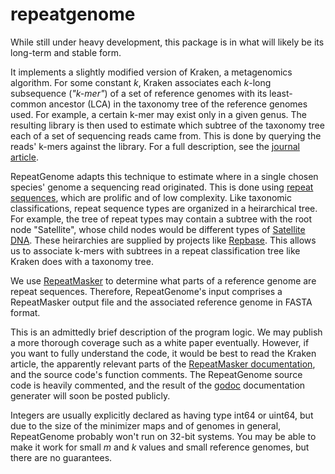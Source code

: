 repeatgenome
============

While still under heavy development, this package is in what will likely be its long-term and stable form.

It implements a slightly modified version of Kraken, a metagenomics algorithm. For some constant *k*, Kraken associates each *k*-long subsequence (*"k-mer"*) of a set of reference genomes with its least-common ancestor (LCA) in the taxonomy tree of the reference genomes used. For example, a certain k-mer may exist only in a given genus. The resulting library is then used to estimate which subtree of the taxonomy tree each of a set of sequencing reads came from. This is done by querying the reads' k-mers against the library. For a full description, see the [journal article](http://genomebiology.com/2014/15/3/R46).

RepeatGenome adapts this technique to estimate where in a single chosen species' genome a sequencing read originated. This is done using [repeat sequences](http://biol.lf1.cuni.cz/ucebnice/en/repetitive_dna.htm), which are prolific and of low complexity. Like taxonomic classifications, repeat sequence types are organized in a heirarchical tree. For example, the tree of repeat types may contain a subtree with the root node "Satellite", whose child nodes would be different types of [Satellite DNA](https://en.wikipedia.org/wiki/Satellite_DNA). These heirarchies are supplied by projects like [Repbase](http://www.girinst.org/repbase/index.html). This allows us to associate k-mers with subtrees in a repeat classification tree like Kraken does with a taxonomy tree.

We use [RepeatMasker](http://repeatmasker.org/) to determine what parts of a reference genome are repeat sequences. Therefore, RepeatGenome's input comprises a RepeatMasker output file and the associated reference genome in FASTA format.

This is an admittedly brief description of the program logic. We may publish a more thorough coverage such as a white paper eventually. However, if you want to fully understand the code, it would be best to read the Kraken article, the apparently relevant parts of the [RepeatMasker documentation](http://repeatmasker.org/webrepeatmaskerhelp.html), and the source code's function comments. The RepeatGenome source code is heavily commented, and the result of the [godoc](http://blog.golang.org/godoc-documenting-go-code) documentation generater will soon be posted publicly.

Integers are usually explicitly declared as having type int64 or uint64, but due to the size of the minimizer maps and of genomes in general, RepeatGenome probably won't run on 32-bit systems. You may be able to make it work for small *m* and *k* values and small reference genomes, but there are no guarantees.

